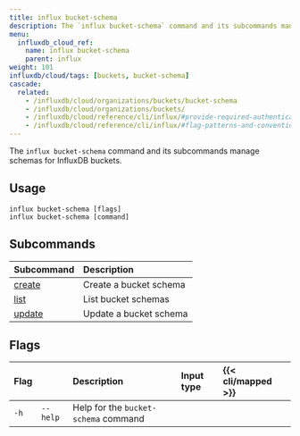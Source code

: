 ```yaml
---
title: influx bucket-schema
description: The `influx bucket-schema` command and its subcommands manage schemas of buckets in InfluxDB.
menu:
  influxdb_cloud_ref:
    name: influx bucket-schema
    parent: influx
weight: 101
influxdb/cloud/tags: [buckets, bucket-schema]
cascade:
  related:
    - /influxdb/cloud/organizations/buckets/bucket-schema
    - /influxdb/cloud/organizations/buckets/
    - /influxdb/cloud/reference/cli/influx/#provide-required-authentication-credentials, influx CLI—Provide required authentication credentials
    - /influxdb/cloud/reference/cli/influx/#flag-patterns-and-conventions, influx CLI—Flag patterns and conventions
---
```


The `influx bucket-schema` command and its subcommands manage
schemas for InfluxDB buckets.

## Usage

```
influx bucket-schema [flags]
influx bucket-schema [command]
```

## Subcommands

| Subcommand                                                         | Description   |
|:----------                                                         |:-----------   |
| [create](/influxdb/cloud/reference/cli/influx/bucket-schema/create) | Create a bucket schema |
| [list](/influxdb/cloud/reference/cli/influx/bucket-schema/list)     | List bucket schemas |
| [update](/influxdb/cloud/reference/cli/influx/bucket-schema/update) | Update a bucket schema |

## Flags

| Flag |                   | Description                                                 | Input type | {{< cli/mapped >}}   |
|:---- |:---               |:-----------                                                 |:---------- |:------------------   |
| `-h` | `--help`          | Help for the `bucket-schema` command                        |            |                      |
